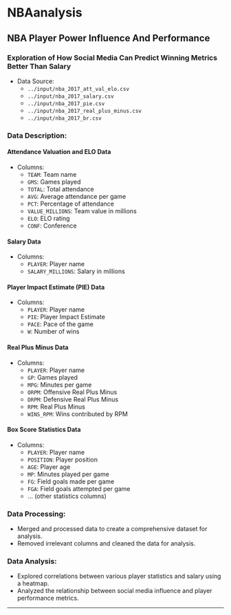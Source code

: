 # NBAanalysis
## NBA Player Power Influence And Performance

### Exploration of How Social Media Can Predict Winning Metrics Better Than Salary

- Data Source:
  - `../input/nba_2017_att_val_elo.csv`
  - `../input/nba_2017_salary.csv`
  - `../input/nba_2017_pie.csv`
  - `../input/nba_2017_real_plus_minus.csv`
  - `../input/nba_2017_br.csv`

### Data Description:

#### Attendance Valuation and ELO Data
- Columns:
  - `TEAM`: Team name
  - `GMS`: Games played
  - `TOTAL`: Total attendance
  - `AVG`: Average attendance per game
  - `PCT`: Percentage of attendance
  - `VALUE_MILLIONS`: Team value in millions
  - `ELO`: ELO rating
  - `CONF`: Conference

#### Salary Data
- Columns:
  - `PLAYER`: Player name
  - `SALARY_MILLIONS`: Salary in millions

#### Player Impact Estimate (PIE) Data
- Columns:
  - `PLAYER`: Player name
  - `PIE`: Player Impact Estimate
  - `PACE`: Pace of the game
  - `W`: Number of wins

#### Real Plus Minus Data
- Columns:
  - `PLAYER`: Player name
  - `GP`: Games played
  - `MPG`: Minutes per game
  - `ORPM`: Offensive Real Plus Minus
  - `DRPM`: Defensive Real Plus Minus
  - `RPM`: Real Plus Minus
  - `WINS_RPM`: Wins contributed by RPM

#### Box Score Statistics Data
- Columns:
  - `PLAYER`: Player name
  - `POSITION`: Player position
  - `AGE`: Player age
  - `MP`: Minutes played per game
  - `FG`: Field goals made per game
  - `FGA`: Field goals attempted per game
  - ... (other statistics columns)

### Data Processing:
- Merged and processed data to create a comprehensive dataset for analysis.
- Removed irrelevant columns and cleaned the data for analysis.

### Data Analysis:
- Explored correlations between various player statistics and salary using a heatmap.
- Analyzed the relationship between social media influence and player performance metrics.

---